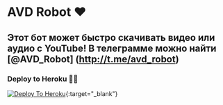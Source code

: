 # AVD Robot ❤

## Этот бот может быстро скачивать видео или аудио с YouTube! В телеграмме можно найти [@AVD_Robot] (http://t.me/avd_robot)

### Deploy to Heroku 🏃‍♂

[![Deploy To Heroku](https://www.herokucdn.com/deploy/button.svg)](https://heroku.com/deploy?template=https://github.com/lendel/LendelKZ-Robot){:target="_blank"}
